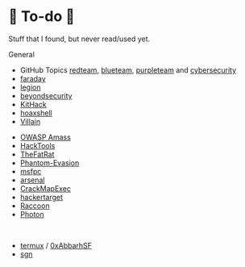 # 👻 To-do 👻

Stuff that I found, but never read/used yet.

<div class="row row-cols-md-2"><div>

General

* GitHub Topics [redteam](https://github.com/topics/redteam), [blueteam](https://github.com/topics/blueteam), [purpleteam](https://github.com/topics/purpleteam) and [cybersecurity](https://github.com/topics/cybersecurity)
* [faraday](https://github.com/infobyte/faraday)
* [legion](https://github.com/carlospolop/legion)
* [beyondsecurity](https://www.beyondsecurity.com/)
* [KitHack](https://github.com/AdrMXR/KitHack)
* [hoaxshell](https://github.com/t3l3machus/hoaxshell)
* [Villain](https://github.com/t3l3machus/Villain)
</div><div>

* [OWASP Amass](https://github.com/OWASP/Amass)
* [HackTools](https://github.com/LasCC/Hack-Tools)
* [TheFatRat](https://github.com/screetsec/TheFatRat)
* [Phantom-Evasion](https://github.com/oddcod3/Phantom-Evasion)
* [msfpc](https://github.com/g0tmi1k/msfpc)
* [arsenal](https://github.com/Orange-Cyberdefense/arsenal)
* [CrackMapExec](https://github.com/Porchetta-Industries/CrackMapExec)
* [hackertarget](https://hackertarget.com/)
* [Raccoon](https://github.com/evyatarmeged/Raccoon)
* [Photon](https://github.com/s0md3v/Photon)

<br>

* [termux](https://github.com/topics/termux-hacking) / [0xAbbarhSF](https://github.com/0xAbbarhSF/Termux-Nation-2022-Alpha)
* [sgn](https://github.com/EgeBalci/sgn)
</div></div>